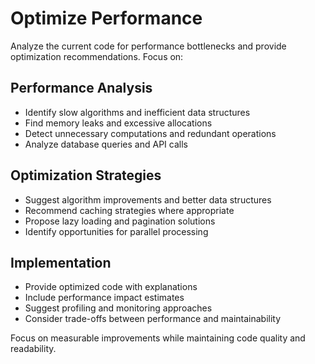 # Optimize Performance

Analyze the current code for performance bottlenecks and provide optimization recommendations. Focus on:

## Performance Analysis
- Identify slow algorithms and inefficient data structures
- Find memory leaks and excessive allocations
- Detect unnecessary computations and redundant operations
- Analyze database queries and API calls

## Optimization Strategies
- Suggest algorithm improvements and better data structures
- Recommend caching strategies where appropriate
- Propose lazy loading and pagination solutions
- Identify opportunities for parallel processing

## Implementation
- Provide optimized code with explanations
- Include performance impact estimates
- Suggest profiling and monitoring approaches
- Consider trade-offs between performance and maintainability

Focus on measurable improvements while maintaining code quality and readability.